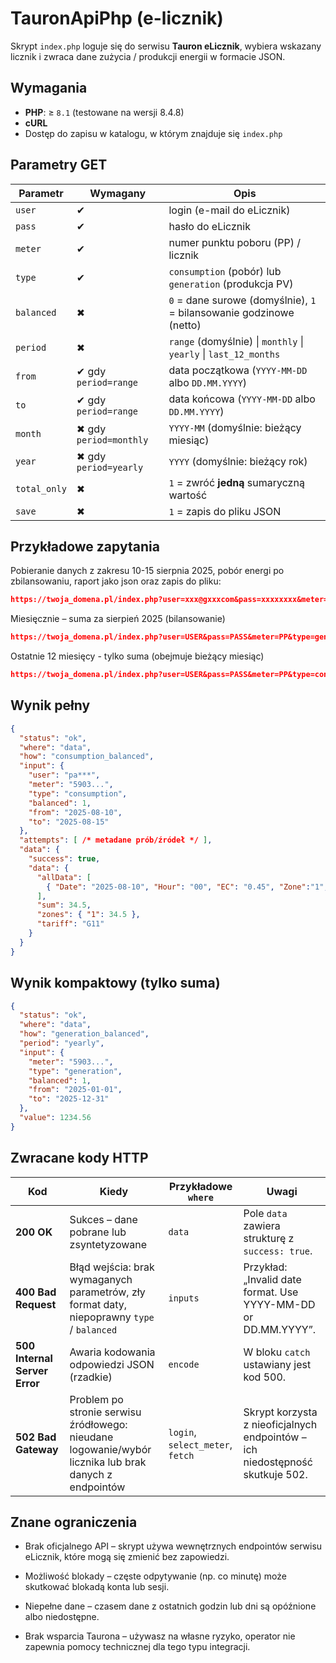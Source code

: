 # TauronApiPhp (e-licznik)

Skrypt `index.php` loguje się do serwisu **Tauron eLicznik**, wybiera wskazany licznik i zwraca dane zużycia / produkcji energii w formacie JSON.

## Wymagania

- **PHP**: ≥ `8.1` (testowane na wersji 8.4.8)
- **cURL**
- Dostęp do zapisu w katalogu, w którym znajduje się `index.php`

## Parametry GET

| Parametr      | Wymagany                 | Opis |
|---------------|--------------------------|------|
| `user`        | ✔                        | login (e-mail do eLicznik) |
| `pass`        | ✔                        | hasło do eLicznik |
| `meter`       | ✔                        | numer punktu poboru (PP) / licznik |
| `type`        | ✔                        | `consumption` (pobór) lub `generation` (produkcja PV) |
| `balanced`    | ✖                        | `0` = dane surowe (domyślnie), `1` = bilansowanie godzinowe (netto) |
| `period`      | ✖                        | `range` (domyślnie) \| `monthly` \| `yearly` \| `last_12_months` |
| `from`        | ✔ gdy `period=range`     | data początkowa (`YYYY-MM-DD` albo `DD.MM.YYYY`) |
| `to`          | ✔ gdy `period=range`     | data końcowa (`YYYY-MM-DD` albo `DD.MM.YYYY`) |
| `month`       | ✖ gdy `period=monthly`   | `YYYY-MM` (domyślnie: bieżący miesiąc) |
| `year`        | ✖ gdy `period=yearly`    | `YYYY` (domyślnie: bieżący rok) |
| `total_only`  | ✖                        | `1` = zwróć **jedną** sumaryczną wartość |
| `save`        | ✖                        | `1` = zapis do pliku JSON  |

## Przykładowe zapytania

Pobieranie danych z zakresu 10-15 sierpnia 2025, pobór energi po zbilansowaniu, raport jako json oraz zapis do pliku:

```json
https://twoja_domena.pl/index.php?user=xxx@gxxxcom&pass=xxxxxxxx&meter=590322xxxxxxxxxx&from=2025-08-10&to=2025-08-15&type=consumption&balanced=1&save=1
```

Miesięcznie – suma za sierpień 2025 (bilansowanie)

```json
https://twoja_domena.pl/index.php?user=USER&pass=PASS&meter=PP&type=generation&balanced=1&period=yearly&year=2025&total_only=1
```

Ostatnie 12 miesięcy - tylko suma (obejmuje bieżący miesiąc)

```json
https://twoja_domena.pl/index.php?user=USER&pass=PASS&meter=PP&type=consumption&balanced=0&period=last_12_months&total_only=1
```

## Wynik pełny

```json
{
  "status": "ok",
  "where": "data",
  "how": "consumption_balanced",
  "input": {
    "user": "pa***",
    "meter": "5903...",
    "type": "consumption",
    "balanced": 1,
    "from": "2025-08-10",
    "to": "2025-08-15"
  },
  "attempts": [ /* metadane prób/źródeł */ ],
  "data": {
    "success": true,
    "data": {
      "allData": [
        { "Date": "2025-08-10", "Hour": "00", "EC": "0.45", "Zone":"1","ZoneName":"Cała doba","Taryfa":"G11" }
      ],
      "sum": 34.5,
      "zones": { "1": 34.5 },
      "tariff": "G11"
    }
  }
}
```

## Wynik kompaktowy (tylko suma)

```json
{
  "status": "ok",
  "where": "data",
  "how": "generation_balanced",
  "period": "yearly",
  "input": {
    "meter": "5903...",
    "type": "generation",
    "balanced": 1,
    "from": "2025-01-01",
    "to": "2025-12-31"
  },
  "value": 1234.56
}
```

## Zwracane kody HTTP

| Kod | Kiedy | Przykładowe `where` | Uwagi |
|-----|-------|----------------------|-------|
| **200 OK** | Sukces – dane pobrane lub zsyntetyzowane | `data` | Pole `data` zawiera strukturę z `success: true`. |
| **400 Bad Request** | Błąd wejścia: brak wymaganych parametrów, zły format daty, niepoprawny `type` / `balanced` | `inputs` | Przykład: „Invalid date format. Use YYYY-MM-DD or DD.MM.YYYY”. |
| **500 Internal Server Error** | Awaria kodowania odpowiedzi JSON (rzadkie) | `encode` | W bloku `catch` ustawiany jest kod 500. |
| **502 Bad Gateway** | Problem po stronie serwisu źródłowego: nieudane logowanie/wybór licznika lub brak danych z endpointów | `login`, `select_meter`, `fetch` | Skrypt korzysta z nieoficjalnych endpointów – ich niedostępność skutkuje 502. |

## Znane ograniczenia

- Brak oficjalnego API – skrypt używa wewnętrznych endpointów serwisu eLicznik, które mogą się zmienić bez zapowiedzi.

- Możliwość blokady – częste odpytywanie (np. co minutę) może skutkować blokadą konta lub sesji.

- Niepełne dane – czasem dane z ostatnich godzin lub dni są opóźnione albo niedostępne.

- Brak wsparcia Taurona – używasz na własne ryzyko, operator nie zapewnia pomocy technicznej dla tego typu integracji.
